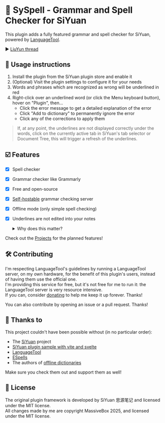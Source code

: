 
# 📝 SySpell - Grammar and Spell Checker for SiYuan

This plugin adds a fully featured grammar and spell checker for SiYuan, powered by [LanguageTool](https://languagetool.org/).

▶️ [LiuYun thread](https://liuyun.io/article/1756302314285)

## 📃 Usage instructions
1. Install the plugin from the SiYuan plugin store and enable it
2. (Optional) Visit the plugin settings to configure it for your needs
3. Words and phrases which are recognized as wrong will be underlined in red
4. Right-click over an underlined word (or click the Menu keyboard button), hover on "Plugin", then... 
   - Click the error message to get a detailed explanation of the error
   - Click "Add to dictionary" to permanently ignore the error
   - Click any of the corrections to apply them

> If, at any point, the underlines are not displayed correctly under the words, click on the currently active tab in
SiYuan's tab selector or Document Tree, this will trigger a refresh of the underlines.

## ☑️ Features
- [x] Spell checker
- [x] Grammar checker like Grammarly
- [x] Free and open-source
- [x] [Self-hostable](https://dev.languagetool.org/http-server) grammar checking server
- [x] Offline mode (only simple spell checking)
- [x] Underlines are not edited into your notes
   <details>
      <summary>Why does this matter?</summary>

  The plugin's underlines are not rendered by altering the content of your note, but as an overlay.
  This way, when exporting notes from SiYuan to HTML or Markdown, the underlines aren't shown, and they don't interfere with your writing.  
  It's just like how the [Grammarly](https://www.grammarly.com/blog/engineering/making-grammarly-feel-native-on-every-website/) web extensions works!

   </details>

Check out the [Projects](https://git.massive.box/massivebox/siyuan-spellchecker/projects) for the planned features!

## 🛠 Contributing
I'm respecting LanguageTool's guidelines by running a LanguageTool server, on my own hardware, for the benefit of this
plugin's users, instead of having them use the official one.  
I'm providing this service for free, but it's not free for me to run it: the LanguageTool server is very resource intensive.  
If you can, consider [donating](https://s.massive.box/siyuan-plugin-donate) to help me keep it up forever. Thanks!

You can also contribute by opening an issue or a pull request. Thanks!

## 🤗 Thanks to
This project couldn't have been possible without (in no particular order):
- The [SiYuan](https://github.com/siyuan-note/siyuan) project
- [SiYuan plugin sample with vite and svelte](https://github.com/siyuan-note/plugin-sample-vite-svelte)
- [LanguageTool](https://languagetool.org/)
- [ESpells](https://github.com/Monkatraz/espells)
- The authors of [offline dictionaries](https://github.com/wooorm/dictionaries?tab=readme-ov-file#list-of-dictionaries)

Make sure you check them out and support them as well!

## 📜 License
The original plugin framework is developed by SiYuan 思源笔记 and licensed under the MIT license.  
All changes made by me are copyright MassiveBox 2025, and licensed under the MIT license.
